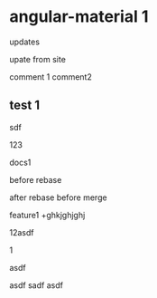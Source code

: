 # angular-material 1

updates

upate from site

comment 1
comment2

## test 1

sdf


123

docs1

before rebase

after rebase before merge


feature1 +ghkjghjghj

12asdf

1


asdf

asdf
sadf
asdf
